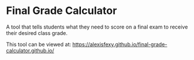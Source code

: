 # Final Grade Calculator

A tool that tells students what they need to score on a final exam to receive their desired class grade. 

This tool can be viewed at:
https://alexisfexy.github.io/final-grade-calculator.github.io/

